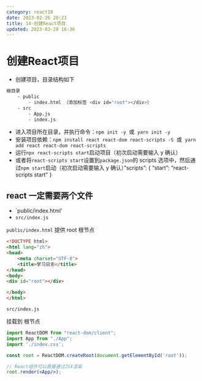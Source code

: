 ```yaml
---
category: react18
date: 2023-02-26 20:23
title: 14-创建React项目
updated: 2023-03-20 16:36
---
```


# 创建React项目
- 创建项目，目录结构如下

```sh
根目录
    - public
        - index.html （添加标签 <div id="root"></div>）
    - src
        - App.js
        - index.js
```

- 进入项目所在目录，并执行命令：`npm init -y`  或  `yarn init -y`
- 安装项目依赖：`npm install react react-dom react-scripts -S`  或  `yarn add react react-dom react-scripts`
- 运行`npx react-scripts start`启动项目（初次启动需要输入 y 确认）
- 或者将`react-scripts start`设置到`package.json`的 scripts 选项中，然后通过`npm start`启动（初次启动需要输入 y 确认）”scripts”: { “start”: “react-scripts start” }

## react 一定需要两个文件

- `public/index.html'
- `src/index.js`

`public/index.html`
提供 root 根节点

```html
<!DOCTYPE html>
<html lang="zh">
<head>
    <meta charset="UTF-8">
    <title>学习日志</title>
</head>
<body>
<div id="root"></div>

</body>
</html>

```

`src/index.js`

挂载到 根节点

```jsx
import ReactDOM from "react-dom/client";
import App from "./App";
import './index.css';

const root = ReactDOM.createRoot(document.getElementById('root'));

// React组件可以直接通过JSX渲染
root.render(<App/>);
```